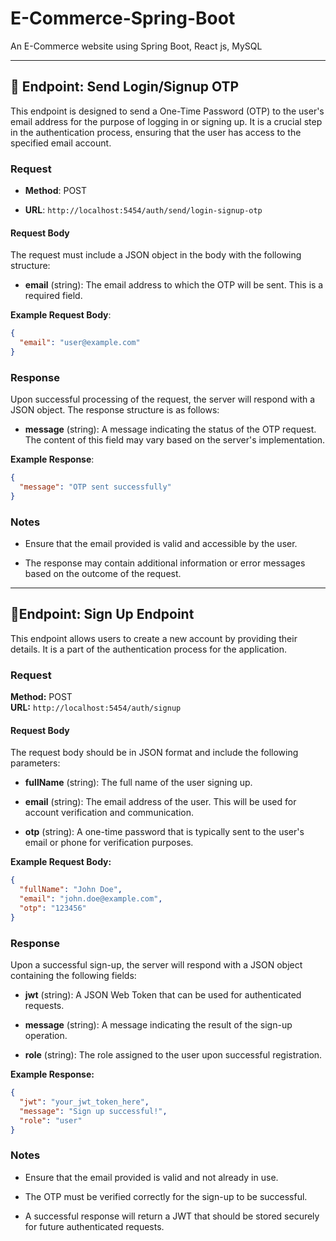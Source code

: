 # E-Commerce-Spring-Boot
An E-Commerce website using Spring Boot, React js, MySQL

---
## 📩 Endpoint: Send Login/Signup OTP

This endpoint is designed to send a One-Time Password (OTP) to the user's email address for the purpose of logging in or signing up. It is a crucial step in the authentication process, ensuring that the user has access to the specified email account.

### Request

- **Method**: POST
    
- **URL**: `http://localhost:5454/auth/send/login-signup-otp`
    

#### Request Body

The request must include a JSON object in the body with the following structure:

- **email** (string): The email address to which the OTP will be sent. This is a required field.
    

**Example Request Body**:

``` json
{
  "email": "user@example.com"
}

 ```

### Response

Upon successful processing of the request, the server will respond with a JSON object. The response structure is as follows:

- **message** (string): A message indicating the status of the OTP request. The content of this field may vary based on the server's implementation.
    

**Example Response**:

``` json
{
  "message": "OTP sent successfully"
}

 ```

### Notes

- Ensure that the email provided is valid and accessible by the user.
    
- The response may contain additional information or error messages based on the outcome of the request.



---

## 📩Endpoint: Sign Up Endpoint

This endpoint allows users to create a new account by providing their details. It is a part of the authentication process for the application.

### Request

**Method:** POST  
**URL:** `http://localhost:5454/auth/signup`

#### Request Body

The request body should be in JSON format and include the following parameters:

- **fullName** (string): The full name of the user signing up.
    
- **email** (string): The email address of the user. This will be used for account verification and communication.
    
- **otp** (string): A one-time password that is typically sent to the user's email or phone for verification purposes.
    

**Example Request Body:**

``` json
{
  "fullName": "John Doe",
  "email": "john.doe@example.com",
  "otp": "123456"
}

 ```

### Response

Upon a successful sign-up, the server will respond with a JSON object containing the following fields:

- **jwt** (string): A JSON Web Token that can be used for authenticated requests.
    
- **message** (string): A message indicating the result of the sign-up operation.
    
- **role** (string): The role assigned to the user upon successful registration.
    

**Example Response:**

``` json
{
  "jwt": "your_jwt_token_here",
  "message": "Sign up successful!",
  "role": "user"
}

 ```

### Notes

- Ensure that the email provided is valid and not already in use.
    
- The OTP must be verified correctly for the sign-up to be successful.
    
- A successful response will return a JWT that should be stored securely for future authenticated requests.
